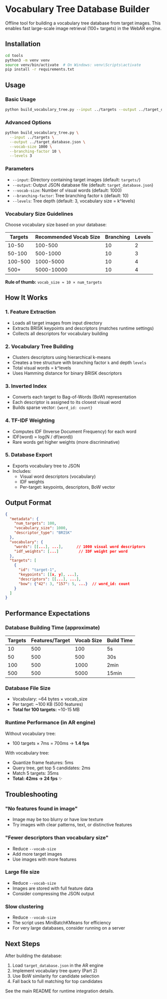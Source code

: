 # Vocabulary Tree Database Builder

Offline tool for building a vocabulary tree database from target images. This enables fast large-scale image retrieval (100+ targets) in the WebAR engine.

## Installation

```bash
cd tools
python3 -m venv venv
source venv/bin/activate  # On Windows: venv\Scripts\activate
pip install -r requirements.txt
```

## Usage

### Basic Usage

```bash
python build_vocabulary_tree.py --input ../targets --output ../target_database.json
```

### Advanced Options

```bash
python build_vocabulary_tree.py \
  --input ../targets \
  --output ../target_database.json \
  --vocab-size 1000 \
  --branching-factor 10 \
  --levels 3
```

### Parameters

- `--input`: Directory containing target images (default: `targets/`)
- `--output`: Output JSON database file (default: `target_database.json`)
- `--vocab-size`: Number of visual words (default: 1000)
- `--branching-factor`: Tree branching factor `k` (default: 10)
- `--levels`: Tree depth (default: 3, vocabulary size = k^levels)

### Vocabulary Size Guidelines

Choose vocabulary size based on your database:

| Targets | Recommended Vocab Size | Branching | Levels |
|---------|----------------------|-----------|--------|
| 10-50   | 100-500             | 10        | 2      |
| 50-100  | 500-1000            | 10        | 3      |
| 100-500 | 1000-5000           | 10        | 4      |
| 500+    | 5000-10000          | 10        | 4      |

**Rule of thumb:** `vocab_size ≈ 10 × num_targets`

## How It Works

### 1. Feature Extraction
- Loads all target images from input directory
- Extracts BRISK keypoints and descriptors (matches runtime settings)
- Collects all descriptors for vocabulary building

### 2. Vocabulary Tree Building
- Clusters descriptors using hierarchical k-means
- Creates a tree structure with branching factor `k` and depth `levels`
- Total visual words = k^levels
- Uses Hamming distance for binary BRISK descriptors

### 3. Inverted Index
- Converts each target to Bag-of-Words (BoW) representation
- Each descriptor is assigned to its closest visual word
- Builds sparse vector: `{word_id: count}`

### 4. TF-IDF Weighting
- Computes IDF (Inverse Document Frequency) for each word
- IDF(word) = log(N / df(word))
- Rare words get higher weights (more discriminative)

### 5. Database Export
- Exports vocabulary tree to JSON
- Includes:
  - Visual word descriptors (vocabulary)
  - IDF weights
  - Per-target: keypoints, descriptors, BoW vector

## Output Format

```json
{
  "metadata": {
    "num_targets": 100,
    "vocabulary_size": 1000,
    "descriptor_type": "BRISK"
  },
  "vocabulary": {
    "words": [[...], ...],      // 1000 visual word descriptors
    "idf_weights": [...]         // IDF weight per word
  },
  "targets": [
    {
      "id": "target-1",
      "keypoints": [[x, y], ...],
      "descriptors": [[...], ...],
      "bow": {"42": 3, "157": 5, ...}  // word_id: count
    }
  ]
}
```

## Performance Expectations

### Database Building Time (approximate)

| Targets | Features/Target | Vocab Size | Build Time |
|---------|----------------|------------|------------|
| 10      | 500            | 100        | 5s         |
| 50      | 500            | 500        | 30s        |
| 100     | 500            | 1000       | 2min       |
| 500     | 500            | 5000       | 15min      |

### Database File Size

- Vocabulary: ~64 bytes × vocab_size
- Per target: ~100 KB (500 features)
- **Total for 100 targets:** ~10-15 MB

### Runtime Performance (in AR engine)

Without vocabulary tree:
- 100 targets × 7ms = 700ms → **1.4 fps**

With vocabulary tree:
- Quantize frame features: 5ms
- Query tree, get top 5 candidates: 2ms
- Match 5 targets: 35ms
- **Total: 42ms → 24 fps** ✨

## Troubleshooting

### "No features found in image"
- Image may be too blurry or have low texture
- Try images with clear patterns, text, or distinctive features

### "Fewer descriptors than vocabulary size"
- Reduce `--vocab-size`
- Add more target images
- Use images with more features

### Large file size
- Reduce `--vocab-size`
- Images are stored with full feature data
- Consider compressing the JSON output

### Slow clustering
- Reduce `--vocab-size`
- The script uses MiniBatchKMeans for efficiency
- For very large databases, consider running on a server

## Next Steps

After building the database:

1. Load `target_database.json` in the AR engine
2. Implement vocabulary tree query (Part 2)
3. Use BoW similarity for candidate selection
4. Fall back to full matching for top candidates

See the main README for runtime integration details.
